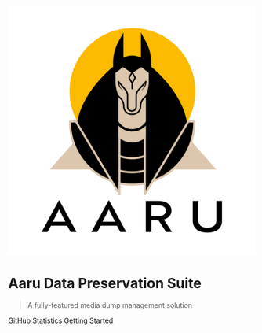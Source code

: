![logo](assets/img/aaru.png ':size=300')

# Aaru Data Preservation Suite

> A fully-featured media dump management solution

[GitHub](https://github.com/aaru-dps/aaru/)
[Statistics](https://aaru.app/Stats)
[Getting Started](#aaru-data-preservation-suite)
